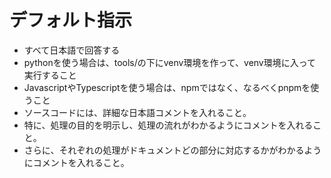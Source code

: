 # デフォルト指示

- すべて日本語で回答する
- pythonを使う場合は、tools/の下にvenv環境を作って、venv環境に入って実行すること
- JavascriptやTypescriptを使う場合は、npmではなく、なるべくpnpmを使うこと
- ソースコードには、詳細な日本語コメントを入れること。
- 特に、処理の目的を明示し、処理の流れがわかるようにコメントを入れること。
- さらに、それぞれの処理がドキュメントどの部分に対応するかがわかるようにコメントを入れること。
